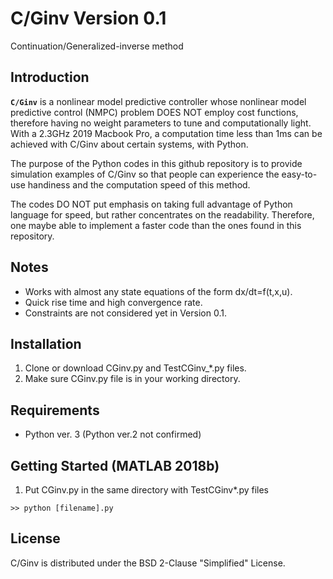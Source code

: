 # C/Ginv Version 0.1
Continuation/Generalized-inverse method

## Introduction

**`C/Ginv`** is a nonlinear model predictive controller whose nonlinear model predictive control (NMPC) problem DOES NOT employ cost functions, therefore having no weight parameters to tune and computationally light. With a 2.3GHz 2019 Macbook Pro, a computation time less than 1ms can be achieved with C/Ginv about certain systems, with Python.

The purpose of the Python codes in this github repository is to provide simulation examples of C/Ginv so that people can experience the easy-to-use handiness and the computation speed of this method.


The codes DO NOT put emphasis on taking full advantage of Python language for speed, but rather concentrates on the readability. Therefore, one maybe able to implement a faster code than the ones found in this repository.

## Notes 
* Works with almost any state equations of the form dx/dt=f(t,x,u).
* Quick rise time and high convergence rate.
* Constraints are not considered yet in Version 0.1.


## Installation

1. Clone or download CGinv.py and TestCGinv_*.py files.
2. Make sure CGinv.py file is in your working directory.

 
## Requirements

* Python ver. 3 (Python ver.2 not confirmed)

## Getting Started (MATLAB 2018b)

1. Put CGinv.py in the same directory with TestCGinv*.py files
``` Shell or Command line
>> python [filename].py
```




## License

C/Ginv is distributed under the BSD 2-Clause "Simplified" License.
